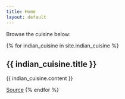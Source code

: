 ```yaml
---
title: Home
layout: default
---
```

Browse the cuisine below:

{% for indian_cuisine in site.indian_cuisine %}
    <h2>{{ indian_cuisine.title }}</h2>
    <p>{{ indian_cuisine.content }}</p>
    <a href="{{ indian_cuisine.source }}" target=" _blank">Source</a>
    {% endfor %}
